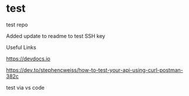 # test
test repo

Added update to readme to test SSH key

Useful Links

https://devdocs.io

https://dev.to/stephencweiss/how-to-test-your-api-using-curl-postman-382c

test via vs code